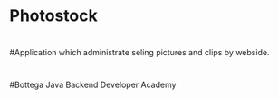 # Photostock
#
#Application which administrate seling pictures and clips by webside.
#
#Bottega Java Backend Developer Academy
